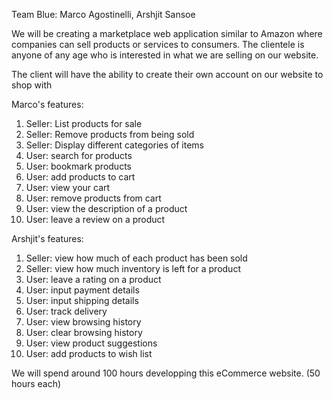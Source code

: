 Team Blue: Marco Agostinelli, Arshjit Sansoe

We will be creating a marketplace web application similar to Amazon where companies can sell products or services to consumers.
The clientele is anyone of any age who is interested in what we are selling on our website.

The client will have the ability to create their own account on our website to shop with

Marco's features:

1. Seller: List products for sale
2. Seller: Remove products from being sold
3. Seller: Display different categories of items
4. User: search for products
5. User: bookmark products
6. User: add products to cart
7. User: view your cart
8. User: remove products from cart
9. User: view the description of a product
10. User: leave a review on a product

Arshjit's features:

1. Seller: view how much of each product has been sold
2. Seller: view how much inventory is left for a product
3. User: leave a rating on a product
4. User: input payment details
5. User: input shipping details
6. User: track delivery
7. User: view browsing history
8. User: clear browsing history
9. User: view product suggestions
10. User: add products to wish list

We will spend around 100 hours developping this eCommerce website. (50 hours each)
